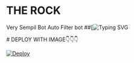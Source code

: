 # THE ROCK
Very Sempil Bot Auto Filter bot
##[![Typing SVG](https://readme-typing-svg.herokuapp.com/?lines=welcome+To+THE-ROCK!;created+by+RJ+MALLU!;A+simple+autofilter+Bot!;Auto+filter+with+double+button!;start+message+with+pic!;and+all+futures!)
</p>
# DEPLOY WITH IMAGE👇👇👇




[![Deploy](https://telegra.ph/file/226523790cd014954039f.jpg)](https://heroku.com/deploy?template=https://github.com/RJMALLU/New-update-to-the-rock)
